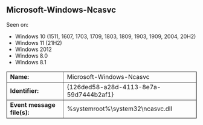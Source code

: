 ## Microsoft-Windows-Ncasvc

Seen on:
* Windows 10 (1511, 1607, 1703, 1709, 1803, 1809, 1903, 1909, 2004, 20H2)
* Windows 11 (21H2)
* Windows 2012
* Windows 8.0
* Windows 8.1

<table border="1" class="docutils">
  <tbody>
    <tr>
      <td><b>Name:</b></td>
      <td>Microsoft-Windows-Ncasvc</td>
    </tr>
    <tr>
      <td><b>Identifier:</b></td>
      <td>{126ded58-a28d-4113-8e7a-59d7444b2af1}</td>
    </tr>
    <tr>
      <td><b>Event message file(s):</b></td>
      <td>%systemroot%\system32\ncasvc.dll</td>
    </tr>
  </tbody>
</table>

&nbsp;

